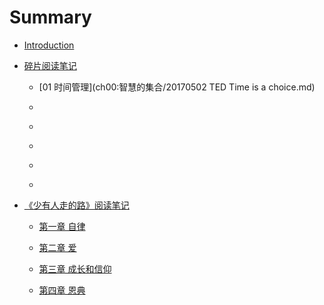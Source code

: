 # Summary

* [Introduction](README.md)

* [碎片阅读笔记](ch00:智慧的集合)

   * [01 时间管理](ch00:智慧的集合/20170502 TED Time is a choice.md)

   * [](ch00:智慧的集合/永澄文章笔记.md)

   * [](ch00:智慧的集合/Template.md)

   * [](ch00:智慧的集合/)

   * [](ch00:智慧的集合/)

   * [](ch00:智慧的集合/)


* [《少有人走的路》阅读笔记](ch01:少有人走的路/README.md)

   * [第一章  自律](ch01:少有人走的路/01.自律.md)

   * [第二章  爱](ch01:少有人走的路/02.爱.md)

   * [第三章  成长和信仰](ch01:少有人走的路/03.成长与信仰.md)

   * [第四章  恩典](ch01:少有人走的路/04.恩典.md)
